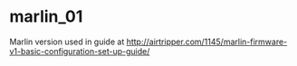 marlin_01
=========

Marlin version used in guide at http://airtripper.com/1145/marlin-firmware-v1-basic-configuration-set-up-guide/
